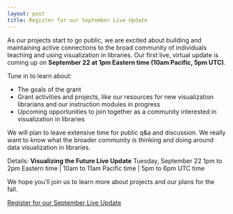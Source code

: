 ```yaml
---
layout: post
title: Register for our September Live Update
---
```

As our projects start to go public, we are excited about building and maintaining active connections to the broad community of individuals teaching and using visualization in libraries. Our first live, virtual update is coming up on **September 22 at 1pm Eastern time (10am Pacific, 5pm UTC)**. 

Tune in to learn about:    
*	The goals of the grant
*	Grant activities and projects, like our resources for new visualization librarians and our instruction modules in progress
*	Upcoming opportunities to join together as a community interested in visualization in libraries
 
We will plan to leave extensive time for public q&a and discussion. We really want to know what the broader community is thinking and doing around data visualization in libraries.

Details:
**Visualizing the Future Live Update**
Tuesday, September 22
1pm to 2pm Eastern time | 10am to 11am Pacific time | 5pm to 6pm UTC time

We hope you’ll join us to learn more about projects and our plans for the fall.

[Register for our September Live Update](https://forms.gle/wsPtYhWVuxudVLS59)

